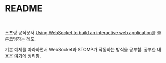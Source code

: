 # README

<br>

스프링 공식문서 [Using WebSocket to build an interactive web application](https://spring.io/guides/gs/messaging-stomp-websocket)를 클론코딩하는 레포.

기본 예제를 따라하면서 WebSocket과 STOMP가 작동하는 방식을 공부함. 
공부한 내용은 [여기](https://velog.io/@melimelame/WebSocket%EC%9C%BC%EB%A1%9C-%EB%A9%94%EC%8B%9C%EC%A7%80-%EB%B3%B4%EB%82%B4%EA%B8%B0)에 정리함.